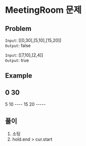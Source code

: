 # MeetingRoom 문제

## Problem
`Input`: [[0,30],[5,10],[15,20]] <br />
`Output`: false

`Input`: [[7,10],[2,4]] <br />
`Output`: true

## Example
0              30
----------------
  5  10
  ----   15  20
         -----

## 풀이
1. 소팅
2. hold.end > cur.start
